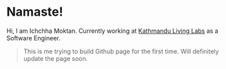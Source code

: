 # Namaste!

Hi, I am Ichchha Moktan. Currently working at [Kathmandu Living Labs](http://www.kathmandulivinglabs.org/) as a Software Engineer.

> This is me trying to build
> Github page for the first time.
> Will definitely update the page soon.
